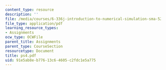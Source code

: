 ```yaml
---
content_type: resource
description: ''
file: /media/courses/6-336j-introduction-to-numerical-simulation-sma-5211-fall-2003/91e5ab8eb77613c64605c2fdc1e5a775_ps4.pdf
file_type: application/pdf
learning_resource_types:
- Assignments
ocw_type: OCWFile
parent_title: Assignments
parent_type: CourseSection
resourcetype: Document
title: ps4.pdf
uid: 91e5ab8e-b776-13c6-4605-c2fdc1e5a775
---
```

